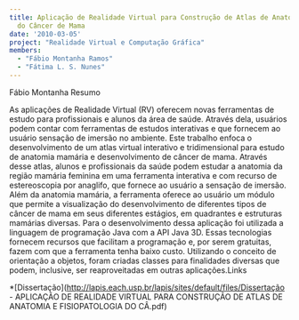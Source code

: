 ```yaml
---
title: Aplicação de Realidade Virtual para Construção de Atlas de Anatomia e Fisiopatologia
  do Câncer de Mama
date: '2010-03-05'
project: "Realidade Virtual e Computação Gráfica"
members:
  - "Fábio Montanha Ramos"
  - "Fátima L. S. Nunes"
---
```


Fábio Montanha
Resumo

As aplicações de Realidade Virtual (RV) oferecem novas ferramentas de estudo para profissionais e alunos da área de saúde. Através dela, usuários podem contar com ferramentas de estudos interativas e que fornecem ao usuário sensação de imersão no ambiente. Este trabalho enfoca o desenvolvimento de um atlas virtual interativo e tridimensional para estudo de anatomia mamária e desenvolvimento de câncer de mama. Através desse atlas, alunos e profissionais da saúde podem estudar a anatomia da região mamária feminina em uma ferramenta interativa e com recurso de estereoscopia por anaglifo, que fornece ao usuário a sensação de imersão. Além da anatomia mamária, a ferramenta oferece ao usuário um módulo que permite a visualização do desenvolvimento de diferentes tipos de câncer de mama em seus diferentes estágios, em quadrantes e estruturas mamárias diversas. Para o desenvolvimento dessa aplicação foi utilizada a linguagem de programação Java com a API Java 3D. Essas tecnologias fornecem recursos que facilitam a programação e, por serem gratuitas, fazem com que a ferramenta tenha baixo custo. Utilizando o conceito de orientação a objetos, foram criadas classes para finalidades diversas que podem, inclusive, ser reaproveitadas em outras aplicações.Links
	
*[Dissertação](http://lapis.each.usp.br/lapis/sites/default/files/Dissertação - APLICAÇÃO DE REALIDADE VIRTUAL PARA CONSTRUÇÃO DE ATLAS DE ANATOMIA E FISIOPATOLOGIA DO CÂ.pdf)
